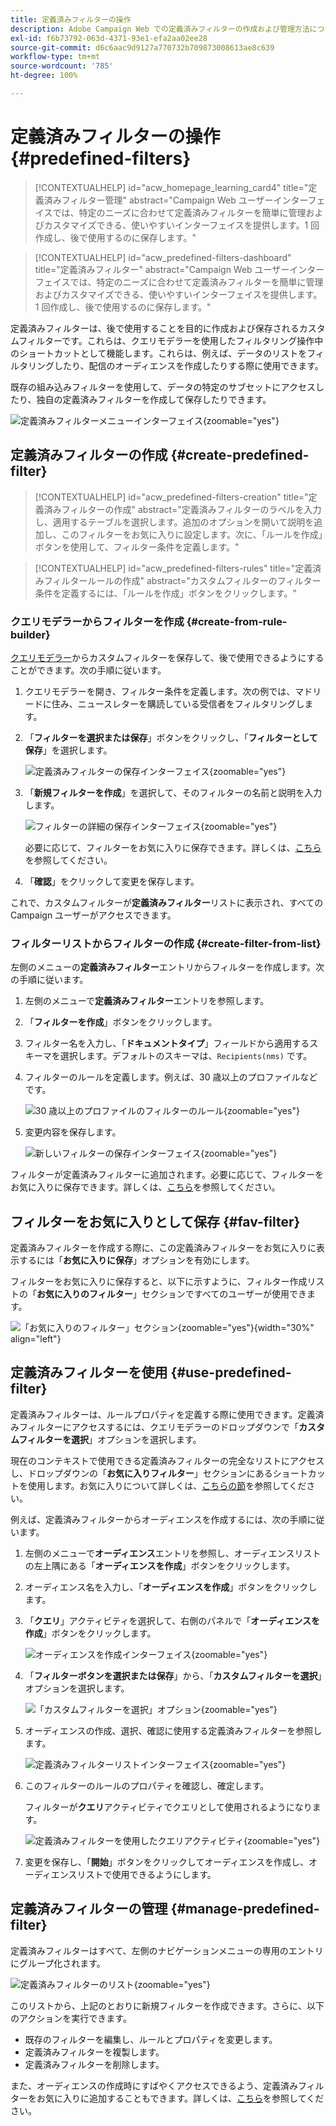```yaml
---
title: 定義済みフィルターの操作
description: Adobe Campaign Web での定義済みフィルターの作成および管理方法について説明します
exl-id: f6b73792-063d-4371-93e1-efa2aa02ee28
source-git-commit: d6c6aac9d9127a770732b709873008613ae8c639
workflow-type: tm+mt
source-wordcount: '785'
ht-degree: 100%

---
```


# 定義済みフィルターの操作 {#predefined-filters}

>[!CONTEXTUALHELP]
>id="acw_homepage_learning_card4"
>title="定義済みフィルター管理"
>abstract="Campaign Web ユーザーインターフェイスでは、特定のニーズに合わせて定義済みフィルターを簡単に管理およびカスタマイズできる、使いやすいインターフェイスを提供します。1 回作成し、後で使用するのに保存します。"

>[!CONTEXTUALHELP]
>id="acw_predefined-filters-dashboard"
>title="定義済みフィルター"
>abstract="Campaign Web ユーザーインターフェイスでは、特定のニーズに合わせて定義済みフィルターを簡単に管理およびカスタマイズできる、使いやすいインターフェイスを提供します。1 回作成し、後で使用するのに保存します。"

定義済みフィルターは、後で使用することを目的に作成および保存されるカスタムフィルターです。これらは、クエリモデラーを使用したフィルタリング操作中のショートカットとして機能します。これらは、例えば、データのリストをフィルタリングしたり、配信のオーディエンスを作成したりする際に使用できます。

既存の組み込みフィルターを使用して、データの特定のサブセットにアクセスしたり、独自の定義済みフィルターを作成して保存したりできます。

![定義済みフィルターメニューインターフェイス](assets/predefined-filters-menu.png){zoomable="yes"}

## 定義済みフィルターの作成 {#create-predefined-filter}

>[!CONTEXTUALHELP]
>id="acw_predefined-filters-creation"
>title="定義済みフィルターの作成"
>abstract="定義済みフィルターのラベルを入力し、適用するテーブルを選択します。追加のオプションを開いて説明を追加し、このフィルターをお気に入りに設定します。次に、「ルールを作成」ボタンを使用して、フィルター条件を定義します。"

>[!CONTEXTUALHELP]
>id="acw_predefined-filters-rules"
>title="定義済みフィルタールールの作成"
>abstract="カスタムフィルターのフィルター条件を定義するには、「ルールを作成」ボタンをクリックします。"

### クエリモデラーからフィルターを作成 {#create-from-rule-builder}

[クエリモデラー](../query/query-modeler-overview.md)からカスタムフィルターを保存して、後で使用できるようにすることができます。次の手順に従います。

1. クエリモデラーを開き、フィルター条件を定義します。次の例では、マドリードに住み、ニュースレターを購読している受信者をフィルタリングします。
1. 「**フィルターを選択または保存**」ボタンをクリックし、「**フィルターとして保存**」を選択します。

   ![定義済みフィルターの保存インターフェイス](assets/predefined-filters-save.png){zoomable="yes"}

1. 「**新規フィルターを作成**」を選択して、そのフィルターの名前と説明を入力します。

   ![フィルターの詳細の保存インターフェイス](assets/predefined-filters-save-filter.png){zoomable="yes"}

   必要に応じて、フィルターをお気に入りに保存できます。詳しくは、[こちら](#fav-filter)を参照してください。

1. 「**確認**」をクリックして変更を保存します。

これで、カスタムフィルターが&#x200B;**定義済みフィルター**&#x200B;リストに表示され、すべての Campaign ユーザーがアクセスできます。

### フィルターリストからフィルターの作成 {#create-filter-from-list}

左側のメニューの&#x200B;**定義済みフィルター**&#x200B;エントリからフィルターを作成します。次の手順に従います。

1. 左側のメニューで&#x200B;**定義済みフィルター**&#x200B;エントリを参照します。
1. 「**フィルターを作成**」ボタンをクリックします。
1. フィルター名を入力し、「**ドキュメントタイプ**」フィールドから適用するスキーマを選択します。デフォルトのスキーマは、`Recipients(nms)` です。

1. フィルターのルールを定義します。例えば、30 歳以上のプロファイルなどです。

   ![30 歳以上のプロファイルのフィルターのルール](assets/filter-30+.png){zoomable="yes"}

1. 変更内容を保存します。

   ![新しいフィルターの保存インターフェイス](assets/new-filter.png){zoomable="yes"}

フィルターが定義済みフィルターに追加されます。必要に応じて、フィルターをお気に入りに保存できます。詳しくは、[こちら](#fav-filter)を参照してください。

## フィルターをお気に入りとして保存 {#fav-filter}

定義済みフィルターを作成する際に、この定義済みフィルターをお気に入りに表示するには「**お気に入りに保存**」オプションを有効にします。

フィルターをお気に入りに保存すると、以下に示すように、フィルター作成リストの「**お気に入りのフィルター**」セクションですべてのユーザーが使用できます。

![「お気に入りのフィルター」セクション](assets/predefined-filters-favorite.png){zoomable="yes"}{width="30%" align="left"}

## 定義済みフィルターを使用 {#use-predefined-filter}

定義済みフィルターは、ルールプロパティを定義する際に使用できます。定義済みフィルターにアクセスするには、クエリモデラーのドロップダウンで「**カスタムフィルターを選択**」オプションを選択します。

現在のコンテキストで使用できる定義済みフィルターの完全なリストにアクセスし、ドロップダウンの「**お気に入りフィルター**」セクションにあるショートカットを使用します。お気に入りについて詳しくは、[こちらの節](#fav-filter)を参照してください。

例えば、定義済みフィルターからオーディエンスを作成するには、次の手順に従います。

1. 左側のメニューで&#x200B;**オーディエンス**&#x200B;エントリを参照し、オーディエンスリストの左上隅にある「**オーディエンスを作成**」ボタンをクリックします。
1. オーディエンス名を入力し、「**オーディエンスを作成**」ボタンをクリックします。
1. 「**クエリ**」アクティビティを選択して、右側のパネルで「**オーディエンスを作成**」ボタンをクリックします。

   ![オーディエンスを作成インターフェイス](assets/build-audience-from-filter.png){zoomable="yes"}

1. 「**フィルターボタンを選択または保存**」から、「**カスタムフィルターを選択**」オプションを選択します。

   ![「カスタムフィルターを選択」オプション](assets/build-audience-select-custom-filter.png){zoomable="yes"}

1. オーディエンスの作成、選択、確認に使用する定義済みフィルターを参照します。

   ![定義済みフィルターリストインターフェイス](assets/build-audience-filter-list.png){zoomable="yes"}

1. このフィルターのルールのプロパティを確認し、確定します。

   フィルターが&#x200B;**クエリ**&#x200B;アクティビティでクエリとして使用されるようになります。

   ![定義済みフィルターを使用したクエリアクティビティ](assets/build-audience-confirm.png){zoomable="yes"}

1. 変更を保存し、「**開始**」ボタンをクリックしてオーディエンスを作成し、オーディエンスリストで使用できるようにします。

## 定義済みフィルターの管理 {#manage-predefined-filter}

定義済みフィルターはすべて、左側のナビゲーションメニューの専用のエントリにグループ化されます。

![定義済みフィルターのリスト](assets/list-of-filters.png){zoomable="yes"}

このリストから、上記のとおりに新規フィルターを作成できます。さらに、以下のアクションを実行できます。

* 既存のフィルターを編集し、ルールとプロパティを変更します。
* 定義済みフィルターを複製します。
* 定義済みフィルターを削除します。

また、オーディエンスの作成時にすばやくアクセスできるよう、定義済みフィルターをお気に入りに追加することもできます。詳しくは、[こちら](#fav-filter)を参照してください。

<!--
## Built-in predefined filters {#ootb-predefined-filter}

Campaign comes with a set of predefined filters, built from the client console. These filters can be used to define your audiences, and rules. They must not be modified.
-->